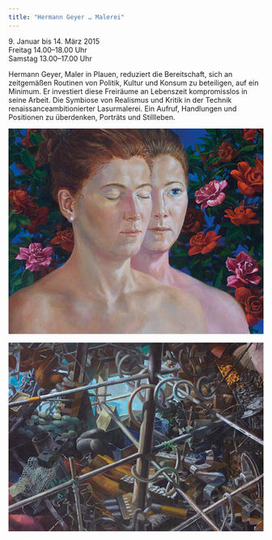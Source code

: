 ```yaml
---
title: "Hermann Geyer … Malerei"
---
```

<p>9. Januar bis 14. März 2015<br>
Freitag 14.00–18.00 Uhr<br>
Samstag 13.00–17.00 Uhr</p>

Hermann Geyer, Maler in Plauen, reduziert die Bereitschaft, sich an zeitgemäßen Routinen von Politik, Kultur und Konsum zu beteiligen, auf ein Minimum. Er investiert diese Freiräume an Lebenszeit kompromisslos in seine Arbeit. Die Symbiose von Realismus und Kritik in der Technik renaissanceambitionierter Lasurmalerei. Ein Aufruf, Handlungen und Positionen zu überdenken, Porträts und Stillleben.

![Hermann Geyer: Annett](/img/hermann-geyer-malerei/hermann-geyer-annett.jpg)

![Hermann Geyer: Großes Stillleben](/img/hermann-geyer-malerei/hermann-geyer-grosses-stillleben.jpg)
